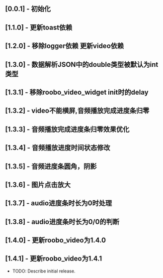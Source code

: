 ## [0.0.1] - 初始化
## [1.1.0] - 更新toast依赖
## [1.2.0] - 移除logger依赖 更新video依赖
## [1.3.0] - 数据解析JSON中的double类型被默认为int类型
## [1.3.1] - 移除roobo_video_widget init时的delay
## [1.3.2] - video不能横屏,音频播放完成进度条归零
## [1.3.3] - 音频播放完成进度条归零效果优化
## [1.3.4] - 音频播放进度时间状态修改
## [1.3.5] - 音频进度条圆角，阴影
## [1.3.6] - 图片点击放大
## [1.3.7] - audio进度条时长为0时处理
## [1.3.8] - audio进度条时长为0/0的判断
## [1.4.0] - 更新roobo_video为1.4.0
## [1.4.1] - 更新roobo_video为1.4.1
* TODO: Describe initial release.
